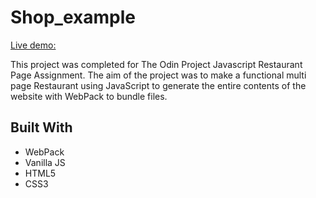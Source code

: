 # Shop_example

[Live demo:](https://destonin1.github.io/Shop_example/)

This project was completed for The Odin Project Javascript Restaurant Page Assignment. The aim of the project was to make  a functional multi page Restaurant using JavaScript to generate the entire contents of the website with WebPack to bundle files.

## Built With 

- WebPack
- Vanilla JS
- HTML5
- CSS3
